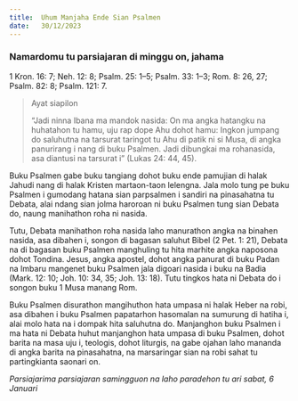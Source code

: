 ```yaml
---
title:  Uhum Manjaha Ende Sian Psalmen
date:   30/12/2023
---
```


### Namardomu tu parsiajaran di minggu on, jahama
1 Kron. 16: 7; Neh. 12: 8; Psalm. 25: 1–5; Psalm. 33: 1–3; Rom. 8: 26, 27; Psalm. 82: 8; Psalm. 121: 7.

> <p>Ayat siapilon</p>
> “Jadi ninna Ibana ma mandok nasida: On ma angka hatangku na huhatahon tu hamu, uju rap dope Ahu dohot hamu: Ingkon jumpang do saluhutna na tarsurat taringot tu Ahu di patik ni si Musa, di angka panurirang i nang di buku Psalmen. Jadi dibungkai ma rohanasida, asa diantusi na tarsurat i” (Lukas 24: 44, 45).

Buku Psalmen gabe buku tangiang dohot buku ende pamujian di halak Jahudi nang di halak Kristen martaon-taon lelengna. Jala molo tung pe buku Psalmen i gumodang hatana sian parpsalmen i sandiri na pinasahatna tu Debata, alai ndang sian jolma haroroan ni buku Psalmen tung sian Debata do, naung manihathon roha ni nasida.

Tutu, Debata manihathon roha nasida laho manurathon angka na binahen nasida, asa dibahen i, songon di bagasan saluhut Bibel (2 Pet. 1: 21), Debata na di bagasan buku Psalmen manghuling tu hita marhite angka naposona dohot Tondina. Jesus, angka apostel, dohot angka panurat di buku Padan na Imbaru mangenet buku Psalmen jala digoari nasida i buku na Badia (Mark. 12: 10; Joh. 10: 34, 35; Joh. 13: 18). Tutu tingkos hata ni Debata do i songon buku 1 Musa manang Rom.

Buku Psalmen disurathon mangihuthon hata umpasa ni halak Heber na robi, asa dibahen i buku Psalmen papatarhon hasomalan na sumurung di hatiha i, alai molo hata na i dompak hita saluhutna do. Manjanghon buku Psalmen i ma hata ni Debata huhut manjanghon hata umpasa di buku Psalmen, dohot barita na masa uju i, teologis, dohot liturgis, na gabe ojahan laho mananda di angka barita na pinasahatna, na marsaringar sian na robi sahat tu partingkianta saonari on.

_Parsiajarima parsiajaran samingguon na laho paradehon tu ari sabat, 6 Januari_